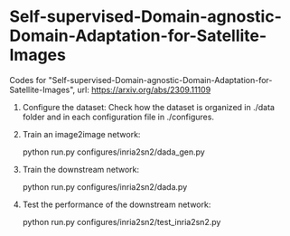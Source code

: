 # Self-supervised-Domain-agnostic-Domain-Adaptation-for-Satellite-Images
Codes for "Self-supervised-Domain-agnostic-Domain-Adaptation-for-Satellite-Images", url: https://arxiv.org/abs/2309.11109

1. Configure the dataset:
   Check how the dataset is organized in ./data folder and in each configuration file in ./configures.

3. Train an image2image network:

   python run.py configures/inria2sn2/dada_gen.py

4. Train the downstream network:

   python run.py configures/inria2sn2/dada.py

5. Test the performance of the downstream network:

   python run.py configures/inria2sn2/test_inria2sn2.py
